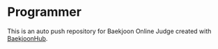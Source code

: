 # Programmer
This is an auto push repository for Baekjoon Online Judge created with [BaekjoonHub](https://github.com/BaekjoonHub/BaekjoonHub).
